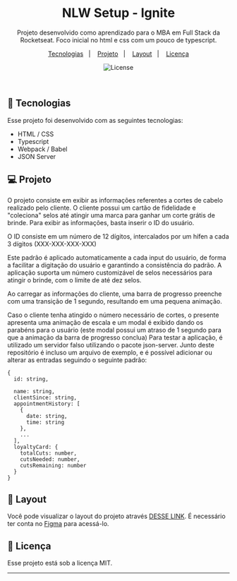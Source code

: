 <h1 align="center"> NLW Setup - Ignite </h1>

<p align="center">
Projeto desenvolvido como aprendizado para o MBA em Full Stack da Rocketseat. Foco inicial no html e css com um pouco de typescript.
</p>

<p align="center">
  <a href="#-tecnologias">Tecnologias</a>&nbsp;&nbsp;&nbsp;|&nbsp;&nbsp;&nbsp;
  <a href="#-projeto">Projeto</a>&nbsp;&nbsp;&nbsp;|&nbsp;&nbsp;&nbsp;
  <a href="#-layout">Layout</a>&nbsp;&nbsp;&nbsp;|&nbsp;&nbsp;&nbsp;
  <a href="#memo-licença">Licença</a>
</p>

<p align="center">
  <img alt="License" src="https://img.shields.io/static/v1?label=license&message=MIT&color=49AA26&labelColor=000000">
</p>

<br>

## 🚀 Tecnologias

Esse projeto foi desenvolvido com as seguintes tecnologias:

- HTML / CSS
- Typescript
- Webpack / Babel
- JSON Server

## 💻 Projeto

<p>
O projeto consiste em exibir as informações referentes a cortes de cabelo realizado pelo cliente. O cliente possui um cartão de fidelidade e "coleciona" selos até atingir uma marca para ganhar um corte grátis de brinde. Para exibir as informações, basta inserir o ID do usuário.
</p>

<p>
O ID consiste em um número de 12 dígitos, intercalados por um hífen a cada 3 dígitos (XXX-XXX-XXX-XXX)

Este padrão é aplicado automaticamente a cada input do usuário, de forma a facilitar a digitação do usuário e garantindo a consistência do padrão.
A aplicação suporta um número customizável de selos necessários para atingir o brinde, com o limite de até dez selos.
</p>

<p>
Ao carregar as informações do cliente, uma barra de progresso preenche com uma transição de 1 segundo, resultando em uma pequena animação.
</p>

<p>
Caso o cliente tenha atingido o número necessário de cortes, o presente apresenta uma animação de escala e um modal é exibido dando os parabéns para o usuário (este modal possui um atraso de 1 segundo para que a animação da barra de progresso conclua)
Para testar a aplicação, é utilizado um servidor falso utilizando o pacote json-server. Junto deste repositório é incluso um arquivo de exemplo, e é possível adicionar ou alterar as entradas seguindo o seguinte padrão:
</p>

```
{
  id: string,

  name: string,
  clientSince: string,
  appointmentHistory: [
    {
      date: string, 
      time: string
    },
    ...
  ],
  loyaltyCard: {
    totalCuts: number,
    cutsNeeded: number,
    cutsRemaining: number
  }
}
```

## 🔖 Layout

Você pode visualizar o layout do projeto através [DESSE LINK](https://www.figma.com/community/file/1380913092616830278). É necessário ter conta no [Figma](https://figma.com) para acessá-lo.

## :memo: Licença

Esse projeto está sob a licença MIT.

---